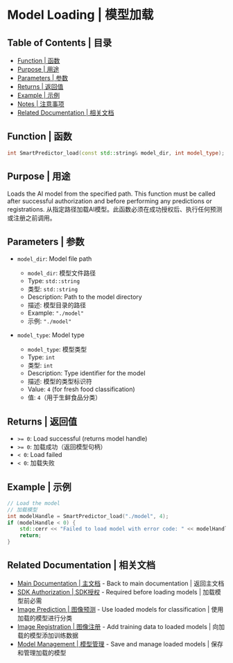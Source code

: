 # Model Loading | 模型加载

## Table of Contents | 目录

- [Function | 函数](#function)
- [Purpose | 用途](#purpose)
- [Parameters | 参数](#parameters)
- [Returns | 返回值](#returns)
- [Example | 示例](#example)
- [Notes | 注意事项](#notes)
- [Related Documentation | 相关文档](#related-documentation)

## Function | 函数

```cpp
int SmartPredictor_load(const std::string& model_dir, int model_type);
```

## Purpose | 用途

Loads the AI model from the specified path. This function must be called after successful authorization and before performing any predictions or registrations.
从指定路径加载AI模型。此函数必须在成功授权后、执行任何预测或注册之前调用。

## Parameters | 参数

- `model_dir`: Model file path
  - `model_dir`: 模型文件路径
  - Type: `std::string`
  - 类型: `std::string`
  - Description: Path to the model directory
  - 描述: 模型目录的路径
  - Example: `"./model"`
  - 示例: `"./model"`

- `model_type`: Model type
  - `model_type`: 模型类型
  - Type: `int`
  - 类型: `int`
  - Description: Type identifier for the model
  - 描述: 模型的类型标识符
  - Value: `4` (for fresh food classification)
  - 值: `4`（用于生鲜食品分类）

## Returns | 返回值

- `>= 0`: Load successful (returns model handle)
- `>= 0`: 加载成功（返回模型句柄）
- `< 0`: Load failed
- `< 0`: 加载失败

## Example | 示例

```cpp
// Load the model
// 加载模型
int modelHandle = SmartPredictor_load("./model", 4);
if (modelHandle < 0) {
    std::cerr << "Failed to load model with error code: " << modelHandle << std::endl;
    return;
}
```

## Related Documentation | 相关文档

- [Main Documentation | 主文档](../README.md) - Back to main documentation | 返回主文档
- [SDK Authorization | SDK授权](authorization.md) - Required before loading models | 加载模型前必需
- [Image Prediction | 图像预测](prediction.md) - Use loaded models for classification | 使用加载的模型进行分类
- [Image Registration | 图像注册](registration.md) - Add training data to loaded models | 向加载的模型添加训练数据
- [Model Management | 模型管理](model_management.md) - Save and manage loaded models | 保存和管理加载的模型
